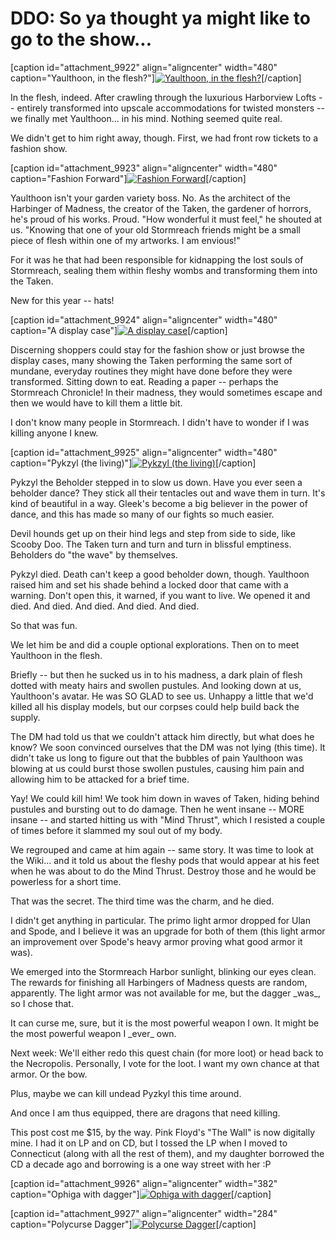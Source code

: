 # DDO: So ya thought ya might like to go to the show...

[caption id="attachment\_9922" align="aligncenter" width="480" caption="Yaulthoon, in the flesh?"][![](../uploads/2011/12/dndclient-2011-12-26-23-44-15-26-480x384.jpg "Yaulthoon, in the flesh?")](../uploads/2011/12/dndclient-2011-12-26-23-44-15-26.jpg)[/caption]

In the flesh, indeed. After crawling through the luxurious Harborview Lofts -- entirely transformed into upscale accommodations for twisted monsters -- we finally met Yaulthoon... in his mind. Nothing seemed quite real.

We didn't get to him right away, though. First, we had front row tickets to a fashion show.

[caption id="attachment\_9923" align="aligncenter" width="480" caption="Fashion Forward"][![](../uploads/2011/12/dndclient-2011-12-26-23-41-06-32-480x383.jpg "Fashion Forward")](../uploads/2011/12/dndclient-2011-12-26-23-41-06-32.jpg)[/caption]

Yaulthoon isn't your garden variety boss. No. As the architect of the Harbinger of Madness, the creator of the Taken, the gardener of horrors, he's proud of his works. Proud. "How wonderful it must feel," he shouted at us. "Knowing that one of your old Stormreach friends might be a small piece of flesh within one of my artworks. I am envious!"

For it was he that had been responsible for kidnapping the lost souls of Stormreach, sealing them within fleshy wombs and transforming them into the Taken.

New for this year -- hats!

[caption id="attachment\_9924" align="aligncenter" width="480" caption="A display case"][![](../uploads/2011/12/dndclient-2011-12-26-22-40-55-28-480x384.jpg "A display case")](../uploads/2011/12/dndclient-2011-12-26-22-40-55-28.jpg)[/caption]

Discerning shoppers could stay for the fashion show or just browse the display cases, many showing the Taken performing the same sort of mundane, everyday routines they might have done before they were transformed. Sitting down to eat. Reading a paper -- perhaps the Stormreach Chronicle! In their madness, they would sometimes escape and then we would have to kill them a little bit.

I don't know many people in Stormreach. I didn't have to wonder if I was killing anyone I knew.

[caption id="attachment\_9925" align="aligncenter" width="480" caption="Pykzyl (the living)"][![](../uploads/2011/12/dndclient-2011-12-26-22-47-13-09-480x384.jpg "Pykzyl (the living)")](../uploads/2011/12/dndclient-2011-12-26-22-47-13-09.jpg)[/caption]

Pykzyl the Beholder stepped in to slow us down. Have you ever seen a beholder dance? They stick all their tentacles out and wave them in turn. It's kind of beautiful in a way. Gleek's become a big believer in the power of dance, and this has made so many of our fights so much easier.

Devil hounds get up on their hind legs and step from side to side, like Scooby Doo. The Taken turn and turn and turn in blissful emptiness. Beholders do "the wave" by themselves.

Pykzyl died. Death can't keep a good beholder down, though. Yaulthoon raised him and set his shade behind a locked door that came with a warning. Don't open this, it warned, if you want to live. We opened it and died. And died. And died. And died. And died.

So that was fun.

We let him be and did a couple optional explorations. Then on to meet Yaulthoon in the flesh.

Briefly -- but then he sucked us in to his madness, a dark plain of flesh dotted with meaty hairs and swollen pustules. And looking down at us, Yaulthoon's avatar. He was SO GLAD to see us. Unhappy a little that we'd killed all his display models, but our corpses could help build back the supply.

The DM had told us that we couldn't attack him directly, but what does he know? We soon convinced ourselves that the DM was not lying (this time). It didn't take us long to figure out that the bubbles of pain Yaulthoon was blowing at us could burst those swollen pustules, causing him pain and allowing him to be attacked for a brief time.

Yay! We could kill him! We took him down in waves of Taken, hiding behind pustules and bursting out to do damage. Then he went insane -- MORE insane -- and started hitting us with "Mind Thrust", which I resisted a couple of times before it slammed my soul out of my body.

We regrouped and came at him again -- same story. It was time to look at the Wiki... and it told us about the fleshy pods that would appear at his feet when he was about to do the Mind Thrust. Destroy those and he would be powerless for a short time.

That was the secret. The third time was the charm, and he died.

I didn't get anything in particular. The primo light armor dropped for Ulan and Spode, and I believe it was an upgrade for both of them (this light armor an improvement over Spode's heavy armor proving what good armor it was).

We emerged into the Stormreach Harbor sunlight, blinking our eyes clean. The rewards for finishing all Harbingers of Madness quests are random, apparently. The light armor was not available for me, but the dagger \_was\_, so I chose that.

It can curse me, sure, but it is the most powerful weapon I own. It might be the most powerful weapon I \_ever\_ own.

Next week: We'll either redo this quest chain (for more loot) or head back to the Necropolis. Personally, I vote for the loot. I want my own chance at that armor. Or the bow.

Plus, maybe we can kill undead Pyzkyl this time around.

And once I am thus equipped, there are dragons that need killing.

This post cost me $15, by the way. Pink Floyd's "The Wall" is now digitally mine. I had it on LP and on CD, but I tossed the LP when I moved to Connecticut (along with all the rest of them), and my daughter borrowed the CD a decade ago and borrowing is a one way street with her :P

[caption id="attachment\_9926" align="aligncenter" width="382" caption="Ophiga with dagger"][![](../uploads/2011/12/dndclient-2011-12-27-11-45-15-73-382x480.jpg "Ophiga with dagger")](../uploads/2011/12/dndclient-2011-12-27-11-45-15-73.jpg)[/caption]

[caption id="attachment\_9927" align="aligncenter" width="284" caption="Polycurse Dagger"][![](../uploads/2011/12/dndclient-2011-12-27-11-48-28-21-284x480.jpg "Polycurse Dagger")](../uploads/2011/12/dndclient-2011-12-27-11-48-28-21.jpg)[/caption]
